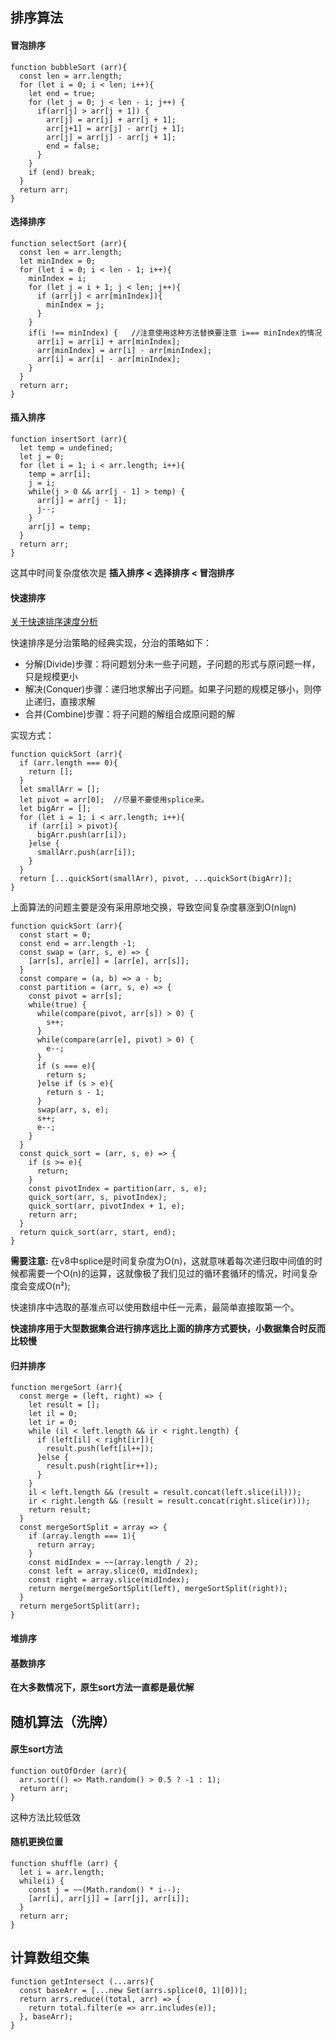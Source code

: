 ## 排序算法

#### 冒泡排序
    function bubbleSort (arr){
      const len = arr.length;
      for (let i = 0; i < len; i++){
        let end = true;
        for (let j = 0; j < len - i; j++) {
          if(arr[j] > arr[j + 1]) {
            arr[j] = arr[j] + arr[j + 1];
            arr[j+1] = arr[j] - arr[j + 1];
            arr[j] = arr[j] - arr[j + 1];
            end = false;
          }
        }
        if (end) break;
      }
      return arr;
    }

#### 选择排序 
    function selectSort (arr){
      const len = arr.length;
      let minIndex = 0;
      for (let i = 0; i < len - 1; i++){
        minIndex = i;
        for (let j = i + 1; j < len; j++){
          if (arr[j] < arr[minIndex]){
            minIndex = j;
          }
        }
        if(i !== minIndex) {   //注意使用这种方法替换要注意 i=== minIndex的情况
          arr[i] = arr[i] + arr[minIndex];
          arr[minIndex] = arr[i] - arr[minIndex];
          arr[i] = arr[i] - arr[minIndex];
        }
      }
      return arr;
    }

#### 插入排序
    function insertSort (arr){
      let temp = undefined;
      let j = 0;
      for (let i = 1; i < arr.length; i++){
        temp = arr[i];
        j = i;
        while(j > 0 && arr[j - 1] > temp) {
          arr[j] = arr[j - 1];
          j--;
        }
        arr[j] = temp;
      }
      return arr;
    }

这其中时间复杂度依次是 **插入排序 < 选择排序 < 冒泡排序**

#### 快速排序

[关于快速排序速度分析](http://mindhacks.cn/2008/06/13/why-is-quicksort-so-quick/)

快速排序是分治策略的经典实现，分治的策略如下：
* 分解(Divide)步骤：将问题划分未一些子问题，子问题的形式与原问题一样，只是规模更小
* 解决(Conquer)步骤：递归地求解出子问题。如果子问题的规模足够小，则停止递归，直接求解
* 合并(Combine)步骤：将子问题的解组合成原问题的解

实现方式：

    function quickSort (arr){
      if (arr.length === 0){
        return [];
      }
      let smallArr = [];
      let pivot = arr[0];  //尽量不要使用splice来。
      let bigArr = [];
      for (let i = 1; i < arr.length; i++){
        if (arr[i] > pivot){
          bigArr.push(arr[i]);
        }else {
          smallArr.push(arr[i]);
        }
      }
      return [...quickSort(smallArr), pivot, ...quickSort(bigArr)];
    }

上面算法的问题主要是没有采用原地交换，导致空间复杂度暴涨到O(n㏒n)

    function quickSort (arr){
      const start = 0;
      const end = arr.length -1;
      const swap = (arr, s, e) => {
        [arr[s], arr[e]] = [arr[e], arr[s]];
      }
      const compare = (a, b) => a - b;
      const partition = (arr, s, e) => {
        const pivot = arr[s];
        while(true) {
          while(compare(pivot, arr[s]) > 0) {
            s++;
          }
          while(compare(arr[e], pivot) > 0) {
            e--;
          }
          if (s === e){
            return s;
          }else if (s > e){
            return s - 1;
          }
          swap(arr, s, e);
          s++;
          e--;
        }
      }
      const quick_sort = (arr, s, e) => {
        if (s >= e){
          return;
        }
        const pivotIndex = partition(arr, s, e);
        quick_sort(arr, s, pivotIndex);
        quick_sort(arr, pivotIndex + 1, e);
        return arr;
      }
      return quick_sort(arr, start, end);
    }

**需要注意:** 在v8中splice是时间复杂度为O(n)，这就意味着每次递归取中间值的时候都需要一个O(n)的运算，这就像极了我们见过的循环套循环的情况，时间复杂度会变成O(n²);

快速排序中选取的基准点可以使用数组中任一元素，最简单直接取第一个。

**快速排序用于大型数据集合进行排序远比上面的排序方式要快，小数据集合时反而比较慢**

#### 归并排序

    function mergeSort (arr){
      const merge = (left, right) => {
        let result = [];
        let il = 0;
        let ir = 0;
        while (il < left.length && ir < right.length) {
          if (left[il] < right[ir]){
            result.push(left[il++]);
          }else {
            result.push(right[ir++]);
          }
        }
        il < left.length && (result = result.concat(left.slice(il)));
        ir < right.length && (result = result.concat(right.slice(ir)));
        return result;
      }
      const mergeSortSplit = array => {
        if (array.length === 1){
          return array;
        }
        const midIndex = ~~(array.length / 2);
        const left = array.slice(0, midIndex);
        const right = array.slice(midIndex);
        return merge(mergeSortSplit(left), mergeSortSplit(right));
      }
      return mergeSortSplit(arr);
    }

#### 堆排序

#### 基数排序

**在大多数情况下，原生sort方法一直都是最优解**

## 随机算法（洗牌）

#### 原生sort方法

    function outOfOrder (arr){
      arr.sort(() => Math.random() > 0.5 ? -1 : 1);
      return arr;
    }

这种方法比较低效

#### 随机更换位置

    function shuffle (arr) {
      let i = arr.length;
      while(i) {
        const j = ~~(Math.random() * i--);
        [arr[i], arr[j]] = [arr[j], arr[i]];
      }
      return arr;
    }


## 计算数组交集

    function getIntersect (...arrs){
      const baseArr = [...new Set(arrs.splice(0, 1)[0])];
      return arrs.reduce((total, arr) => {
        return total.filter(e => arr.includes(e));
      }, baseArr);
    }



